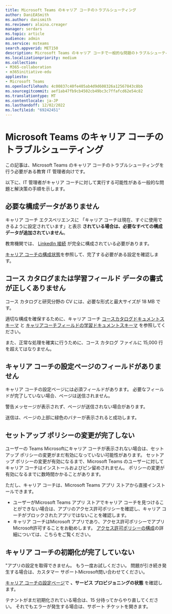 ```yaml
---
title: Microsoft Teams のキャリア コーチのトラブルシューティング
author: DaniEASmith
ms.author: danismith
ms.reviewer: alaina.creager
manager: serdars
ms.topic: article
audience: admin
ms.service: msteams
search.appverid: MET150
description: Microsoft Teams のキャリア コーチで一般的な問題のトラブルシューティングを行う方法について説明します。
ms.localizationpriority: medium
ms.collection:
- M365-collaboration
- m365initiative-edu
appliesto:
- Microsoft Teams
ms.openlocfilehash: 4c00837c40fe405ab4d9d608326a12567843c8bb
ms.sourcegitcommit: aef1ab47fb9cb4502cb49bc3c7ffafcd62e54c82
ms.translationtype: MT
ms.contentlocale: ja-JP
ms.lasthandoff: 12/02/2022
ms.locfileid: "69242451"
---
```

# <a name="troubleshoot-career-coach-for-microsoft-teams"></a>Microsoft Teams のキャリア コーチのトラブルシューティング

この記事は、Microsoft Teams のキャリア コーチのトラブルシューティングを行う必要がある教育 IT 管理者向けです。

以下に、IT 管理者がキャリア コーチに対して実行する可能性がある一般的な問題と解決策の手順を示します。

## <a name="missing-required-configuration-data"></a>必要な構成データがありません

キャリア コーチ エクスペリエンスに 「キャリア コーチは現在、すぐに使用できるように設定されています」と表示 **されている場合は、必要なすべての構成データが追加されていません**。

教育機関では、 [LinkedIn 接続](career-coach-set-up-steps.md#linkedin-connection-required) が完全に構成されている必要があります。

[キャリア コーチの構成状態](career-coach-set-up-steps.md#configuration-status)を参照して、完了する必要がある設定を確認します。

## <a name="incorrect-formatting-of-course-catalog-or-fields-of-study-data"></a>コース カタログまたは学習フィールド データの書式が正しくありません

コース カタログと研究分野の CV には、必要な形式と最大サイズが 18 MB です。

適切な構成を確保するために、キャリア コーチ [コースカタログドキュメントスキーマ](career-coach-set-up-steps.md#course-catalog-document-format-and-schema) と [キャリアコーチフィールドの学習ドキュメントスキーマ](career-coach-set-up-steps.md#fields-of-study-document-format-and-schema) を参照してください。

また、正常な処理を確実に行うために、コース カタログ ファイルに 15,000 行を超えてはなりません。

## <a name="missing-fields-in-career-coach-settings-pages"></a>キャリア コーチの設定ページのフィールドがありません

キャリア コーチの設定ページには必須フィールドがあります。 必要なフィールドが完了していない場合、ページは送信されません。

警告メッセージが表示されず、ページが送信されない場合があります。

送信は、ページの上部に緑色のバナーが表示されると成功します。

## <a name="setup-policy-changes-arent-complete"></a>セットアップ ポリシーの変更が完了しない

ユーザーの Teams Microsoftにキャリア コーチが表示されない場合は、セットアップ ポリシーの変更がまだ有効になっていない可能性があります。 セットアップ ポリシーの変更が有効になるまで、Microsoft Teams のユーザーに対してキャリア コーチはインストールおよびピン留めされません。 ポリシーの変更が有効になるまでに数時間かかることがあります。

ただし、キャリア コーチは、Microsoft Teams アプリ ストアから直接インストールできます。

- ユーザーがMicrosoft Teams アプリ ストアでキャリア コーチを見つけることができない場合は、アプリのアクセス許可ポリシーを確認し、キャリア コーチがブロックされたアプリではないことを確認します。
- キャリア コーチはMicrosoft アプリであり、アクセス許可ポリシーでアプリMicrosoft許可することをお勧めします。 [アクセス許可ポリシーの構成](teams-app-permission-policies.md)の詳細については、こちらをご覧ください。

## <a name="career-coach-initialization-isnt-complete"></a>キャリア コーチの初期化が完了していない

"アプリの設定を取得できません。 もう一度お試しください。 問題が引き続き発生する場合は、カスタマー サポートMicrosoft問い合わせてください。

[キャリア コーチの設定ページ](career-coach-set-up-steps.md#career-coach-settings-status)で **、サービス プロビジョニングの状態** を確認します。

テナントがまだ初期化されている場合は、15 分待ってからやり直してください。 それでもエラーが発生する場合は、サポート チケットを開きます。
